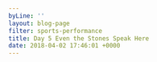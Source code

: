 ```yaml
---
byLine: ''
layout: blog-page
filter: sports-performance
title: Day 5 Even the Stones Speak Here
date: 2018-04-02 17:46:01 +0000
---
```

